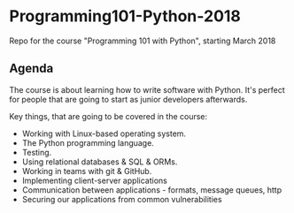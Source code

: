 # Programming101-Python-2018

Repo for the course "Programming 101 with Python", starting March 2018

## Agenda

The course is about learning how to write software with Python. It's perfect for people that are going to start as junior developers afterwards.

Key things, that are going to be covered in the course:

* Working with Linux-based operating system.
* The Python programming language.
* Testing.
* Using relational databases & SQL & ORMs.
* Working in teams with git & GitHub.
* Implementing client-server applications
* Communication between applications - formats, message queues, http
* Securing our applications from common vulnerabilities
